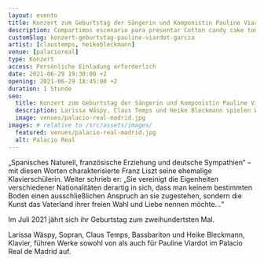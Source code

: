 ```yaml
---
layout: evento
title: Konzert zum Geburtstag der Sängerin und Komponistin Pauline Viardot-Garcia
description: Compartimos escenario para presentar Cotton candy cake tootsie roll. Cotton candy chocolate liquorice soufflé tart pastry.
customSlug: konzert-geburtstag-pauline-viardot-garcia
artist: [claustemps, heikebleckmann]
venue: [palacioreal]
type: Konzert
access: Persönliche Einladung erforderlich
date: 2021-06-29 19:30:00 +2
opening: 2021-06-29 18:45:00 +2
duration: 1 Stunde
seo:
  title: Konzert zum Geburtstag der Sängerin und Komponistin Pauline Viardot-Garcia
  description: Larissa Wäspy, Claus Temps und Heike Bleckmann spielen Werke von Pauline Viardot-García im Königspalast in Madrid.
  image: venues/palacio-real-madrid.jpg
images: # relative to /src/assets/images/
  featured: venues/palacio-real-madrid.jpg
  alt: Palacio Real
---
```


„Spanisches Naturell, französische Erziehung und deutsche Sympathien“ – mit diesen Worten charakterisierte Franz Liszt seine ehemalige Klavierschülerin. Weiter schrieb er: „Sie vereinigt die Eigenheiten verschiedener Nationalitäten derartig in sich, dass man keinem bestimmten Boden einen ausschließlichen Anspruch an sie zugestehen, sondern die Kunst das Vaterland ihrer freien Wahl und Liebe nennen möchte…“

Im Juli 2021 jährt sich ihr Geburtstag zum zweihundertsten Mal.

Larissa Wäspy, Sopran, Claus Temps, Bassbariton und Heike Bleckmann, Klavier, führen Werke sowohl von als auch für Pauline Viardot im Palacio Real de Madrid auf.
